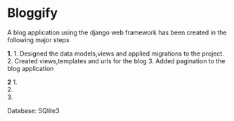 # Bloggify

A blog application using the django web framework has been created in the following major steps

**1.**
	1. Designed the data models,views and applied migrations to the project.
	2. Created views,templates and urls for the blog
	3. Added pagination to the blog application

**2**
	1.  
	2.  
	3.   



Database:   SQlite3

